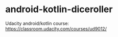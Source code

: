 # android-kotlin-diceroller

Udacity android/kotlin course:
<https://classroom.udacity.com/courses/ud9012/>
